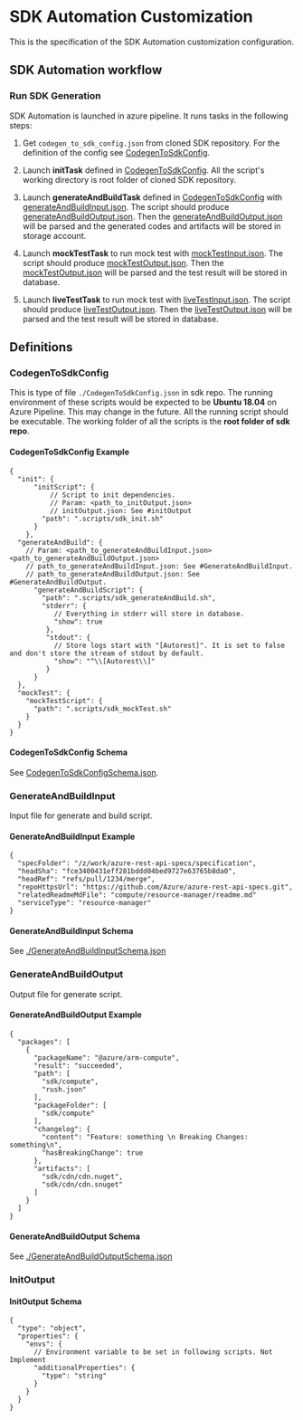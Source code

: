 # SDK Automation Customization

This is the specification of the SDK Automation customization configuration.

## SDK Automation workflow

### Run SDK Generation

SDK Automation is launched in azure pipeline. It runs tasks in the following steps:

1. Get `codegen_to_sdk_config.json` from cloned SDK repository. For the definition of the config see [CodegenToSdkConfig](#codegentosdkconfig).

2. Launch __initTask__ defined in [CodegenToSdkConfig](#codegentosdkconfig). All the script's working directory is root folder of cloned SDK repository.

3. Launch __generateAndBuildTask__ defined in [CodegenToSdkConfig](#codegentosdkconfig) with [generateAndBuildInput.json](#generateandbuildinput). The script should produce [generateAndBuildOutput.json](#generateandbuildoutput). Then the [generateAndBuildOutput.json](#generateandbuildoutput) will be parsed and the generated codes and artifacts will be stored in storage account.

4. Launch __mockTestTask__ to run mock test with [mockTestInput.json](#mocktestinput). The script should produce [mockTestOutput.json](#mocktestoutput). Then the [mockTestOutput.json](#mocktestoutput) will be parsed and the test result will be stored in database.

5. Launch __liveTestTask__ to run mock test with [liveTestInput.json](#livetestinput). The script should produce [liveTestOutput.json](#livetestoutput). Then the [liveTestOutput.json](#livetestoutput) will be parsed and the test result will be stored in database.


## Definitions

### CodegenToSdkConfig
This is type of file `./CodegenToSdkConfig.json` in sdk repo.
The running environment of these scripts would be expected to be __Ubuntu 18.04__ on Azure Pipeline. This may change in the future. All the running script should be executable.
The working folder of all the scripts is the __root folder of sdk repo__.

#### CodegenToSdkConfig Example
``` jsonc
{
  "init": {
      "initScript": {
          // Script to init dependencies.
          // Param: <path_to_initOutput.json>
          // initOutput.json: See #initOutput
        "path": ".scripts/sdk_init.sh"
      }
    },
  "generateAndBuild": {
    // Param: <path_to_generateAndBuildInput.json> <path_to_generateAndBuildOutput.json>
    // path_to_generateAndBuildInput.json: See #GenerateAndBuildInput.
    // path_to_generateAndBuildOutput.json: See #GenerateAndBuildOutput.
      "generateAndBuildScript": {
        "path": ".scripts/sdk_generateAndBuild.sh",
        "stderr": {
           // Everything in stderr will store in database.
           "show": true
         },
         "stdout": {
           // Store logs start with "[Autorest]". It is set to false and don't store the stream of stdout by default.
           "show": "^\\[Autorest\\]"
         }
      }
  },
  "mockTest": {
    "mockTestScript": {
      "path": ".scripts/sdk_mockTest.sh"
    }
  }
}

```

#### CodegenToSdkConfig Schema
See [CodegenToSdkConfigSchema.json](schema/CodegenToSdkConfigSchema.json).

### GenerateAndBuildInput

Input file for generate and build script.

#### GenerateAndBuildInput Example

```jsonc
{
  "specFolder": "/z/work/azure-rest-api-specs/specification",
  "headSha": "fce3400431eff281bddd04bed9727e63765b8da0",
  "headRef": "refs/pull/1234/merge",
  "repoHttpsUrl": "https://github.com/Azure/azure-rest-api-specs.git",
  "relatedReadmeMdFile": "compute/resource-manager/readme.md"
  "serviceType": "resource-manager"
}
```

#### GenerateAndBuildInput Schema

See [./GenerateAndBuildInputSchema.json](schema/GenerateAndBuildInputSchema.json)

### GenerateAndBuildOutput

Output file for generate script.

#### GenerateAndBuildOutput Example

```jsonc
{
  "packages": [
    {
      "packageName": "@azure/arm-compute",
      "result": "succeeded",
      "path": [
        "sdk/compute",
        "rush.json"
      ],
      "packageFolder": [
        "sdk/compute"
      ],
      "changelog": {
        "content": "Feature: something \n Breaking Changes: something\n",
        "hasBreakingChange": true
      },
      "artifacts": [
        "sdk/cdn/cdn.nuget",
        "sdk/cdn/cdn.snuget"
      ]
    }
  ]
}
```

#### GenerateAndBuildOutput Schema

See [./GenerateAndBuildOutputSchema.json](schema/GenerateAndBuildOutputSchema.json)

### InitOutput

#### InitOutput Schema

```jsonc
{
  "type": "object",
  "properties": {
    "envs": {
      // Environment variable to be set in following scripts. Not Implement
      "additionalProperties": {
        "type": "string"
      }
    }
  }
}
```
